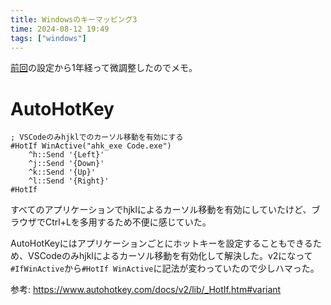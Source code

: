 ```yaml
---
title: Windowsのキーマッピング3
time: 2024-08-12 19:49
tags: ["windows"]
---
```


[前回](/posts/522)の設定から1年経って微調整したのでメモ。

# AutoHotKey

```
; VSCodeのみhjklでのカーソル移動を有効にする
#HotIf WinActive("ahk_exe Code.exe")
    ^h::Send '{Left}'
    ^j::Send '{Down}'
    ^k::Send '{Up}'
    ^l::Send '{Right}'
#HotIf
```

すべてのアプリケーションでhjklによるカーソル移動を有効にしていたけど、ブラウザでCtrl+Lを多用するため不便に感じていた。

AutoHotKeyにはアプリケーションごとにホットキーを設定することもできるため、VSCodeのみhjklによるカーソル移動を有効化して解決した。v2になって`#IfWinActive`から`#HotIf WinActive`に記法が変わっていたので少しハマった。

参考: https://www.autohotkey.com/docs/v2/lib/_HotIf.htm#variant
